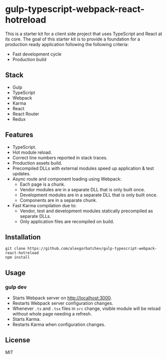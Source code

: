 # gulp-typescript-webpack-react-hotreload

This is a starter kit for a client side project that uses TypeScript and React at its core. The goal of this starter kit is to provide a foundation for a production ready application following the following criteria:

* Fast development cycle
* Production build

## Stack

* Gulp
* TypeScript
* Webpack
* Karma
* React
* React Router
* Redux

## Features

* TypeScript.
* Hot module reload.
* Correct line numbers reported in stack traces.
* Production assets build.
* Precompiled DLLs with external modules speed up application & test updates.
* Async route and component loading using Webpack:
  * Each page is a chunk.
  * Vendor modules are in a separate DLL that is only built once.
  * Development modules are in a separate DLL that is only built once.
  * Components are in a separate chunk.
* Fast Karma compilation due to:
  * Vendor, test and development modules statically precompiled as separate DLLs.
  * Only application files are recompiled on build.

## Installation

```
git clone https://github.com/alexgorbatchev/gulp-typescript-webpack-react-hotreload
npm install
```

## Usage

### gulp dev

* Starts Webpack server on [http://localhost:3000](http://localhost:3000).
* Restarts Webpack server configuration changes.
* Whenever `.ts` and `.tsx` files in `src` change, visible module will be reload without whole page needing a refresh.
* Starts Karma.
* Restarts Karma when configuration changes.

## License

MIT

